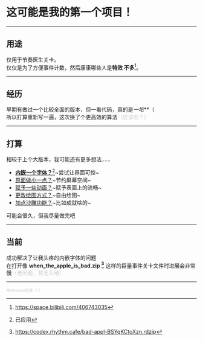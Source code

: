 # 这可能是我的第一个项目！  
- - -  
## 用途  
仅用于节奏医生关卡。  
仅仅是为了方便事件计数，然后康康哪些人是**特效 不多**[^1]。  
[^1]: https://space.bilibili.com/406743035
- - -
## 经历  
早期有做过一个比较全面的版本，但一看代码，真的是*一坨\*\**（  
所以打算重新写一遍，这次换了个更高效的算法<font color=#cccccc>（应该吧？）</font>  
- - -  
## 打算  
相较于上个大版本，我可能还有更多想法……  
* <u>**内嵌一个字体？**[^2]</u>~尝试让界面可控~  
* <u>界面做小一点？</u>~节约屏幕空间~  
* <u>赋予一些动画？</u>~赋予表面上的流畅~  
* <u>更改绘图方式？</u>~自由绘图~
* <u>加点沙雕功能？</u>~比如成就啥的~  

可能会很久，但我尽量做完吧  
[^2]: 已应用
- - -
## 当前
成功解决了让我头疼的内嵌字体的问题  
在打开像 **when_the_apple_is_bad.zip [^3]** 这样的巨量事件关卡文件时进展会非常慢<font color=#cccccc>（老问题，暂无头绪）</font>  
- - -
<font color=#cccccc size=1>Markdown好难（（（</font>  
[^3]: https://codex.rhythm.cafe/bad-appl-BSYqKCtoXzn.rdzip

